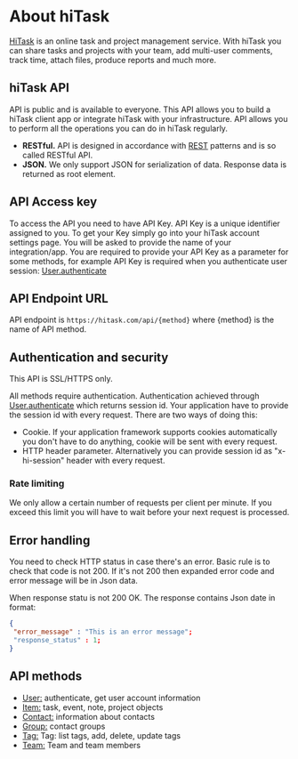 About hiTask
====================

[HiTask](http://hitask.com) is an online task and project management service. With hiTask you can share tasks and projects with your team, add multi-user comments, track time, attach files, produce reports and much more.

hiTask API
----- 

API is public and is available to everyone.
This API allows you to build a hiTask client app or integrate hiTask with your infrastructure. API allows you to perform all the operations you can do in hiTask regularly.

* **RESTful.** API is designed in accordance with [REST](http://en.wikipedia.org/wiki/Representational_state_transfer) patterns and is so called RESTful API.
* **JSON.** We only support JSON for serialization of data. Response data is returned as root element.

API Access key
---------------

To access the API you need to have API Key. API Key is a unique identifier assigned to you. To get your Key simply go into your hiTask account settings page. You  will be asked to provide the name of your integration/app.
You are required to provide your API Key as a parameter for some methods, for example API Key is required when you authenticate user session: [User.authenticate](https://github.com/hitask/api/blob/master/documentation/user.md)


API Endpoint URL
---------------

API endpoint is `https://hitask.com/api/{method}` where {method} is the name of API method. 


Authentication and security
--------------------------

This API is SSL/HTTPS only.

All methods require authentication. Authentication achieved through [User.authenticate](https://github.com/hitask/api/blob/master/documentation/user.md) which returns session id.
Your application have to provide the session id with every request. There are two ways of doing this:

* Cookie. If your application framework supports cookies automatically you don't have to do anything, cookie will be sent with every request.
* HTTP header parameter. Alternatively you can provide session id as "x-hi-session" header with every request.

### Rate limiting

We only allow a certain number of requests per client per minute. If you exceed this limit you will have to wait before your next request is processed.


Error handling
---------------

You need to check HTTP status in case there's an error. Basic rule is to check that code is not 200. If it's not 200 then expanded error code and error message will be in Json data.

When response statu is not 200 OK. The response contains Json date in format:
```json
{
 "error_message" : "This is an error message";
 "response_status" : 1;
}
```


API methods
-----------------

* [User:](https://github.com/hitask/api/blob/master/documentation/user.md) authenticate, get user account information
* [Item:](https://github.com/hitask/api/blob/master/documentation/item.md) task, event, note, project objects
* [Contact:](https://github.com/hitask/api/blob/master/documentation/contact.md) information about contacts
* [Group:](https://github.com/hitask/api/blob/master/documentation/group.md) contact groups
* [Tag:](https://github.com/hitask/api/blob/master/documentation/tag.md)  Tag: list tags, add, delete, update tags
* [Team:](https://github.com/hitask/api/blob/master/documentation/team.md) Team and team members
